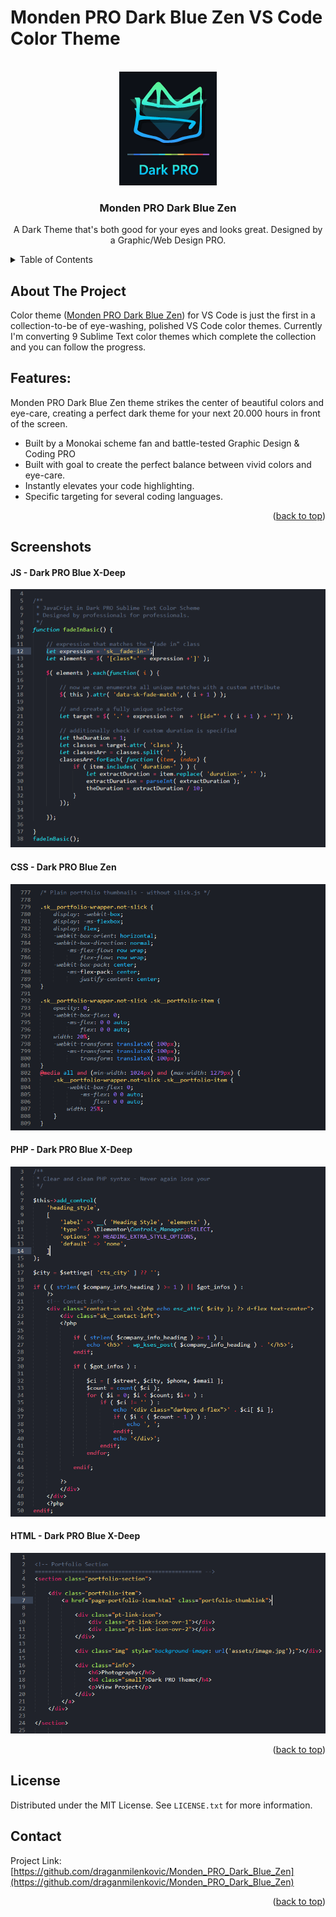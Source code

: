 # Monden PRO Dark Blue Zen VS Code Color Theme
<!-- Improved compatibility of back to top link: See: https://github.com/othneildrew/Best-README-Template/pull/73 -->
<a name="readme-top"></a>

<!-- PROJECT LOGO -->
<br />
<div align="center">
  <a href="https://github.com/draganmilenkovic/Monden_PRO_Dark_Blue_Zen">
    <img src="images/Dark-PRO-Logo.png" alt="Logo" width="156" height="182">
  </a>

  <h3 align="center">Monden PRO Dark Blue Zen</h3>

  <p align="center">
    A Dark Theme that's both good for your eyes and looks great. Designed by a Graphic/Web Design PRO.
  </p>
</div>

<!-- TABLE OF CONTENTS -->
<details>
  <summary>Table of Contents</summary>
  <ol>
    <li><a href="#about-the-project">About Dark PRO</a></li>
    <li><a href="#features">Features</a></li>
    <li><a href="#screenshots">Screenshots</a></li>
    <li><a href="#license">License</a></li>
    <li><a href="#contact">Contact</a></li>
  </ol>
</details>


<!-- ABOUT THE PROJECT -->
## About The Project
Color theme (<a href="https://github.com/draganmilenkovic/Monden_PRO_Dark_Blue_Zen">Monden PRO Dark Blue Zen</a>) for VS Code is just the first in a collection-to-be of eye-washing, polished VS Code color themes. Currently I'm converting 9 Sublime Text color themes which complete the collection and you can follow the progress.

<!-- FEATURES -->
## Features:

Monden PRO Dark Blue Zen theme strikes the center of beautiful colors and eye-care, creating a perfect dark theme for your next 20.000 hours in front of the screen.
* Built by a Monokai scheme fan and battle-tested Graphic Design & Coding PRO
* Built with goal to create the perfect balance between vivid colors and eye-care.
* Instantly elevates your code highlighting.
* Specific targeting for several coding languages.

<p align="right">(<a href="#readme-top">back to top</a>)</p>

<!-- SCREENSHOTS -->
## Screenshots

#### JS - Dark PRO Blue X-Deep
<img src="images/demo-js-blue-xdeep.png" />

#### CSS - Dark PRO Blue Zen
<img src="images/demo-css-blue-zen.png" />

#### PHP - Dark PRO Blue X-Deep
<img src="images/demo-php-blue-xdeep.png" />

#### HTML - Dark PRO Blue X-Deep
<img src="images/demo-html-blue-xdeep.png" />

<p align="right">(<a href="#readme-top">back to top</a>)</p>

<!-- LICENSE -->
## License

Distributed under the MIT License. See `LICENSE.txt` for more information.

<!-- PROJECT LINK -->
## Contact

Project Link: [https://github.com/draganmilenkovic/Monden_PRO_Dark_Blue_Zen](https://github.com/draganmilenkovic/Monden_PRO_Dark_Blue_Zen)

<p align="right">(<a href="#readme-top">back to top</a>)</p>